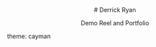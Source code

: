 <p style="text-align: center;"># Derrick Ryan</p>
<p style="text-align: center;">Demo Reel and Portfolio</p>
theme: cayman

